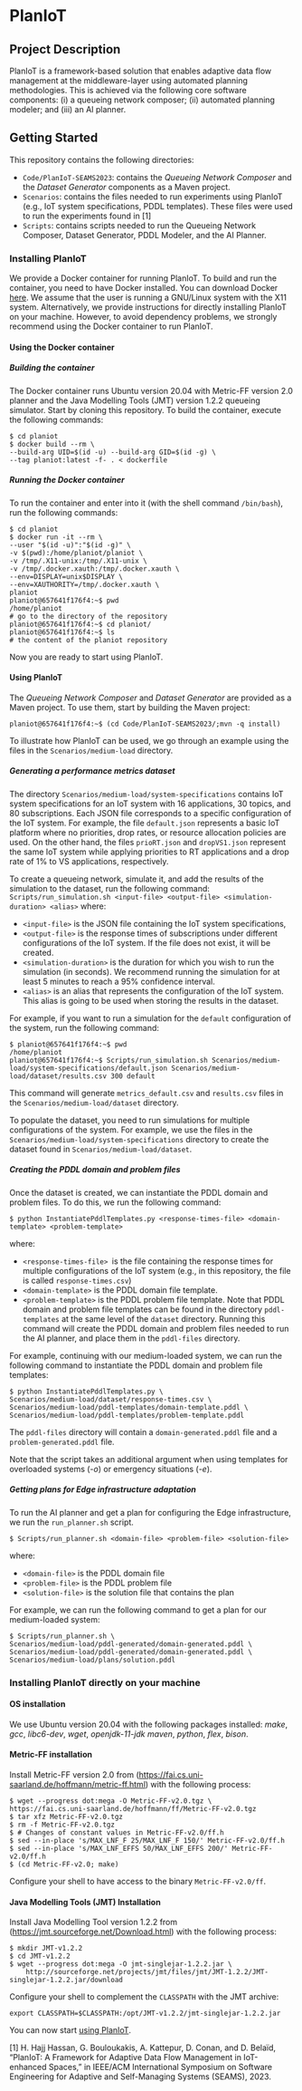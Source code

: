 # PlanIoT

## Project Description
PlanIoT is a framework-based solution that enables adaptive data flow management at the middleware-layer using automated planning methodologies. This is achieved via the following core software components: (i) a queueing network composer; (ii) automated planning modeler; and (iii) an AI planner. 

## Getting Started
This repository contains the following directories:
* ```Code/PlanIoT-SEAMS2023```: contains the *Queueing Network Composer* and the *Dataset Generator* components as a Maven project.
* ```Scenarios```: contains the files needed to run experiments using PlanIoT (e.g., IoT system specifications, PDDL templates). These files were used to run the experiments found in [1]
* ```Scripts```: contains scripts needed to run the Queueing Network Composer, Dataset Generator, PDDL Modeler, and the AI Planner.

### Installing PlanIoT
We provide a Docker container for running PlanIoT. To build and run the container, you need to have Docker installed. You can download Docker [here](https://docs.docker.com/get-docker/).
We assume that the user is running a GNU/Linux system with the X11 system.
Alternatively, we provide instructions for directly installing PlanIoT on your machine. However, to avoid dependency problems, we strongly recommend using the Docker container to run PlanIoT.
#### Using  the Docker container
##### Building the container
The Docker container runs Ubuntu version 20.04 with Metric-FF version 2.0 planner and the Java Modelling Tools (JMT) version 1.2.2 queueing simulator.
Start by cloning this repository.
To build the container, execute the following commands:
```
$ cd planiot
$ docker build --rm \
--build-arg UID=$(id -u) --build-arg GID=$(id -g) \
--tag planiot:latest -f- . < dockerfile
```

##### Running the Docker container

To run the container and enter into it (with the shell command `/bin/bash`), run the following commands:
```
$ cd planiot
$ docker run -it --rm \
--user "$(id -u)":"$(id -g)" \
-v $(pwd):/home/planiot/planiot \
-v /tmp/.X11-unix:/tmp/.X11-unix \
-v /tmp/.docker.xauth:/tmp/.docker.xauth \
--env=DISPLAY=unix$DISPLAY \
--env=XAUTHORITY=/tmp/.docker.xauth \
planiot
planiot@657641f176f4:~$ pwd
/home/planiot
# go to the directory of the repository
planiot@657641f176f4:~$ cd planiot/
planiot@657641f176f4:~$ ls
# the content of the planiot repository
```
Now you are ready to start using PlanIoT.

#### Using PlanIoT
The *Queueing Network Composer* and *Dataset Generator* are provided as a Maven project. To use them, start by building the Maven project:
```
planiot@657641f176f4:~$ (cd Code/PlanIoT-SEAMS2023/;mvn -q install)
```
To illustrate how PlanIoT can be used, we go through an example using the files in the ```Scenarios/medium-load``` directory.

##### Generating a performance metrics dataset
The directory ```Scenarios/medium-load/system-specifications``` contains IoT system specifications for an IoT system with 16 applications, 30 topics, and 80 subscriptions. Each JSON file corresponds to a specific configuration of the IoT system. For example, the file ```default.json``` represents a basic IoT platform where no priorities, drop rates, or resource allocation policies are used. On the other hand, the files ```prioRT.json``` and ```dropVS1.json``` represent the same IoT system while applying priorities to RT applications and a drop rate of 1% to VS applications, respectively.

To create a queueing network, simulate it, and add the results of the simulation to the dataset, run the following command:
```Scripts/run_simulation.sh <input-file> <output-file> <simulation-duration> <alias>```
where:
*  ``<input-file>`` is the JSON file containing the IoT system specifications,
*  ``<output-file>`` is the response times of subscriptions under different configurations of the IoT system. If the file does not exist, it will be created.
* ``<simulation-duration>`` is the duration for which you wish to run the simulation (in seconds). We recommend running the simulation for at least 5 minutes to reach a 95% confidence interval.
* ``<alias>`` is an alias that represents the configuration of the IoT system. This alias is going to be used when storing the results in the dataset.

For example, if you want to run a simulation for the ``default`` configuration of the system, run the following command:
``` 
$ planiot@657641f176f4:~$ pwd
/home/planiot
planiot@657641f176f4:~$ Scripts/run_simulation.sh Scenarios/medium-load/system-specifications/default.json Scenarios/medium-load/dataset/results.csv 300 default
```
This command will generate ```metrics_default.csv``` and ```results.csv``` files in the ```Scenarios/medium-load/dataset``` directory.

To populate the dataset, you need to run simulations for multiple configurations of the system. For example, we use the files in the ```Scenarios/medium-load/system-specifications``` directory to create the dataset found in ```Scenarios/medium-load/dataset```.

##### Creating the PDDL domain and problem files
Once the dataset is created, we can instantiate the PDDL domain and problem files. To do this, we run the following command:
```
$ python InstantiatePddlTemplates.py <response-times-file> <domain-template> <problem-template>
```
where:
* ```<response-times-file> ```is the file containing the response times for multiple configurations of the IoT system (e.g., in this repository, the file is called ```response-times.csv```)
* ```<domain-template>``` is the PDDL domain file template.
* ```<problem-template>``` is the PDDL problem file template.
Note that PDDL domain and problem file templates can be found in the directory ```pddl-templates``` at the same level of the ```dataset``` directory.
Running this command will create the PDDL domain and problem files needed to run the AI planner, and place them in the ```pddl-files``` directory.

For example, continuing with our medium-loaded system, we can run the following command to instantiate the PDDL domain and problem file templates:
```
$ python InstantiatePddlTemplates.py \
Scenarios/medium-load/dataset/response-times.csv \
Scenarios/medium-load/pddl-templates/domain-template.pddl \
Scenarios/medium-load/pddl-templates/problem-template.pddl
```
The ```pddl-files``` directory will contain a ```domain-generated.pddl``` file and a ```problem-generated.pddl``` file.

Note that the script takes an additional argument when using templates for overloaded systems  (*-o*) or emergency situations (*-e*).

##### Getting plans for Edge infrastructure adaptation
To run the AI planner and get a plan for configuring the Edge infrastructure, we run the ```run_planner.sh``` script.
```
$ Scripts/run_planner.sh <domain-file> <problem-file> <solution-file>
```
where:
* ```<domain-file>``` is the PDDL domain file
* ```<problem-file>``` is the PDDL problem file
* ```<solution-file>``` is the solution file that contains the plan

For example, we can run the following command to get a plan for our medium-loaded system:
```
$ Scripts/run_planner.sh \
Scenarios/medium-load/pddl-generated/domain-generated.pddl \
Scenarios/medium-load/pddl-generated/domain-generated.pddl \
Scenarios/medium-load/plans/solution.pddl
```


### Installing PlanIoT directly on your machine

#### OS installation

We use Ubuntu version 20.04 with the following packages installed: *make*, *gcc*, *libc6-dev*, *wget*, *openjdk-11-jdk maven*, *python*, *flex*, *bison*.

#### Metric-FF installation

Install Metric-FF version 2.0 from (https://fai.cs.uni-saarland.de/hoffmann/metric-ff.html) with the following process:
```
$ wget --progress dot:mega -O Metric-FF-v2.0.tgz \
https://fai.cs.uni-saarland.de/hoffmann/ff/Metric-FF-v2.0.tgz
$ tar xfz Metric-FF-v2.0.tgz
$ rm -f Metric-FF-v2.0.tgz
$ # Changes of constant values in Metric-FF-v2.0/ff.h
$ sed --in-place 's/MAX_LNF_F 25/MAX_LNF_F 150/' Metric-FF-v2.0/ff.h
$ sed --in-place 's/MAX_LNF_EFFS 50/MAX_LNF_EFFS 200/' Metric-FF-v2.0/ff.h
$ (cd Metric-FF-v2.0; make)
```
Configure your shell to have access to the binary `Metric-FF-v2.0/ff`.

#### Java Modelling Tools (JMT) Installation

Install Java Modelling Tool version 1.2.2 from (https://jmt.sourceforge.net/Download.html) with the following process:
```
$ mkdir JMT-v1.2.2
$ cd JMT-v1.2.2
$ wget --progress dot:mega -O jmt-singlejar-1.2.2.jar \
	http://sourceforge.net/projects/jmt/files/jmt/JMT-1.2.2/JMT-singlejar-1.2.2.jar/download
```

Configure your shell to complement the `CLASSPATH` with the JMT archive:

```
export CLASSPATH=$CLASSPATH:/opt/JMT-v1.2.2/jmt-singlejar-1.2.2.jar
```
You can now start [using PlanIoT](#using-planiot).

[1] H. Hajj Hassan, G. Bouloukakis, A. Kattepur, D. Conan, and D. Belaïd, “PlanIoT: A Framework for Adaptive Data Flow Management in IoT-enhanced Spaces,” in IEEE/ACM International Symposium on Software Engineering for Adaptive and Self-Managing Systems (SEAMS), 2023.